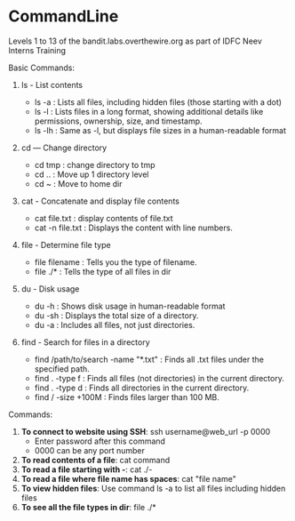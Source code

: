 # CommandLine
Levels 1 to 13 of the bandit.labs.overthewire.org as part of IDFC Neev Interns Training

Basic Commands:
1) ls - List contents
   - ls -a : Lists all files, including hidden files (those starting with a dot)
   - ls -l : Lists files in a long format, showing additional details like permissions, ownership, size, and timestamp.
   - ls -lh : Same as -l, but displays file sizes in a human-readable format

2) cd — Change directory
   - cd tmp : change directory to tmp
   - cd ..  : Move up 1 directory level
   - cd ~   : Move to home dir

3) cat - Concatenate and display file contents
   - cat file.txt : display contents of file.txt
   - cat -n file.txt : Displays the content with line numbers.

4) file - Determine file type
   - file filename : Tells you the type of filename.
   - file ./* : Tells the type of all files in dir

5) du - Disk usage
   - du -h : Shows disk usage in human-readable format
   - du -sh : Displays the total size of a directory.
   - du -a : Includes all files, not just directories.
  
6) find - Search for files in a directory
   - find /path/to/search -name "*.txt" : Finds all .txt files under the specified path.
   - find . -type f : Finds all files (not directories) in the current directory.
   - find . -type d : Finds all directories in the current directory.
   - find / -size +100M : Finds files larger than 100 MB.

Commands:
1) **To connect to website using SSH**: ssh username@web_url -p 0000
   - Enter password after this command
   - 0000 can be any port number
2) **To read contents of a file**: cat command
3) **To read a file starting with -**: cat ./-
4) **To read a file where file name has spaces**: cat "file name"
5) **To view hidden files**: Use command ls -a to list all files including hidden files
6) **To see all the file types in dir**: file ./*
